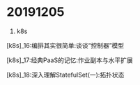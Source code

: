 # 20191205

1. k8s 

  [k8s]_16:编排其实很简单:谈谈“控制器”模型

  [k8s]_17:经典PaaS的记忆:作业副本与水平扩展
  
  [k8s]_18:深入理解StatefulSet(一):拓扑状态
  